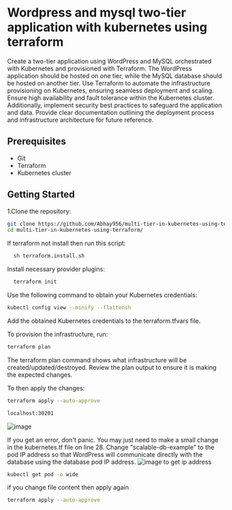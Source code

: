 
# Wordpress and mysql two-tier application with kubernetes using terraform


Create a two-tier application using WordPress and MySQL orchestrated with Kubernetes and provisioned with Terraform. The WordPress application should be hosted on one tier, while the MySQL database should be hosted on another tier. Use Terraform to automate the infrastructure provisioning on Kubernetes, ensuring seamless deployment and scaling. Ensure high availability and fault tolerance within the Kubernetes cluster. Additionally, implement security best practices to safeguard the application and data. Provide clear documentation outlining the deployment process and infrastructure architecture for future reference.

## Prerequisites

- Git
- Terraform
- Kubernetes cluster

## Getting Started

1.Clone the repository:
   ```bash
   git clone https://github.com/Abhay956/multi-tier-in-kubernetes-using-terraform.git
   cd multi-tier-in-kubernetes-using-terraform/
```
If terraform not install then run this script:
```bash
  sh terraform.install.sh
```
Install necessary provider plugins:
```bash
  terraform init
```
Use the following command to obtain your Kubernetes credentials:
```bash
kubectl config view --minify --flattensh 
```
 Add the obtained Kubernetes credentials to the terraform.tfvars file.

To provision the infrastructure, run: 
```bash
terraform plan
```
The terraform plan command shows what infrastructure will be created/updated/destroyed. Review the plan output to ensure it is making the expected changes.

To then apply the changes:
```bash
terraform apply --auto-approve
```
```bash
localhost:30201
```
![image](https://github.com/Abhay956/multi-tier-in-kubernetes-using-terraform/assets/132220412/63a52dc3-4bf9-49bc-8f48-d5bbc7837a34)

If you get an error, don't panic. You may just need to make a small change in the kubernetes.tf file on line 28. Change "scalable-db-example" to the pod IP address so that WordPress will communicate directly with the database using the database pod IP address.
![image](https://github.com/Abhay956/multi-tier-in-kubernetes-using-terraform/assets/132220412/2d807dc3-b734-4211-a4b5-aa70ea9ba6bd)
to get ip address
```bash
kubectl get pod -o wide 
```
if you change file content then apply again 
```bash
terraform apply --auto-approve
```
